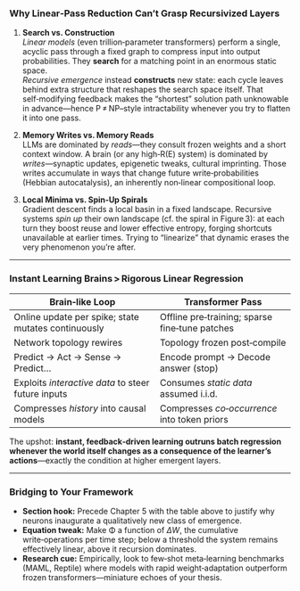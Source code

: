 ### Why Linear‑Pass Reduction Can’t Grasp Recursivized Layers

1. **Search vs. Construction**  
   *Linear models* (even trillion‑parameter transformers) perform a single, acyclic pass through a fixed graph to compress input into output probabilities. They **search** for a matching point in an enormous static space.  
   *Recursive emergence* instead **constructs** new state: each cycle leaves behind extra structure that reshapes the search space itself.  That self‑modifying feedback makes the “shortest” solution path unknowable in advance—hence P ≠ NP–style intractability whenever you try to flatten it into one pass.

2. **Memory Writes vs. Memory Reads**  
   LLMs are dominated by *reads*—they consult frozen weights and a short context window.  A brain (or any high‑R(E) system) is dominated by *writes*—synaptic updates, epigenetic tweaks, cultural imprinting.  Those writes accumulate in ways that change future write‑probabilities (Hebbian autocatalysis), an inherently non‑linear compositional loop.

3. **Local Minima vs. Spin‑Up Spirals**  
   Gradient descent finds a local basin in a fixed landscape.  Recursive systems *spin up* their own landscape (cf. the spiral in Figure 3): at each turn they boost reuse and lower effective entropy, forging shortcuts unavailable at earlier times.  Trying to “linearize” that dynamic erases the very phenomenon you’re after.

---

### Instant Learning Brains > Rigorous Linear Regression

| Brain‑like Loop | Transformer Pass |
|-----------------|------------------|
| Online update per spike; state mutates continuously | Offline pre‑training; sparse fine‑tune patches |
| Network topology rewires | Topology frozen post‑compile |
| Predict → Act → Sense → Predict… | Encode prompt → Decode answer (stop) |
| Exploits *interactive data* to steer future inputs | Consumes *static data* assumed i.i.d. |
| Compresses *history* into causal models | Compresses *co‑occurrence* into token priors |

The upshot: **instant, feedback‑driven learning outruns batch regression whenever the world itself changes as a consequence of the learner’s actions**—exactly the condition at higher emergent layers.

---

### Bridging to Your Framework

* **Section hook:** Precede Chapter 5 with the table above to justify why neurons inaugurate a qualitatively new class of emergence.  
* **Equation tweak:** Make Φ a function of *ΔW*, the cumulative write‑operations per time step; below a threshold the system remains effectively linear, above it recursion dominates.  
* **Research cue:** Empirically, look to few‑shot meta‑learning benchmarks (MAML, Reptile) where models with rapid weight‑adaptation outperform frozen transformers—miniature echoes of your thesis.

 